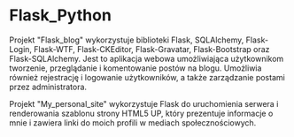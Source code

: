 # Flask_Python

Projekt "Flask_blog" wykorzystuje biblioteki Flask, SQLAlchemy, Flask-Login, Flask-WTF, Flask-CKEditor, Flask-Gravatar, Flask-Bootstrap oraz Flask-SQLAlchemy. Jest to aplikacja webowa umożliwiająca użytkownikom tworzenie, przeglądanie i komentowanie postów na blogu. Umożliwia również rejestrację i logowanie użytkowników, a także zarządzanie postami przez administratora.


Projekt "My_personal_site" wykorzystuje Flask do uruchomienia serwera i renderowania szablonu strony HTML5 UP, który prezentuje informacje o mnie i zawiera linki do moich profili w mediach społecznościowych.
